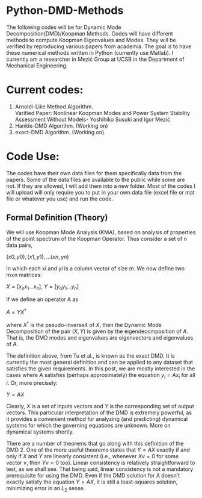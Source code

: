# Python-DMD-Methods
The following codes will be for Dynamic Mode Decomposition(DMD)/Koopman Methods. Codes will have different methods to compute Koopman Eigenvalues and Modes. They will be verified by reproducing various papers from academia. The goal is to have these numerical methods written in Python (currently use Matlab). I currently am a researcher in Mezić Group at UCSB in the Department of Mechanical Engineering. 


# Current codes:
1) Arnoldi-Like Method Algorithm.  
  Varified Paper: Nonlinear Koopman Modes and Power System Stability Assessment Without Models- Yoshihiko Susuki and Igor Mezić
2) Hankle-DMD Algorithm. (Working on)
3) exact-DMD Algorithm. (Working on)

# Code Use:
The codes have their own data files for them specifically data from the papers. Some of the data files are available to the public while some are not. If they are allowed, I will add them into a new folder. Most of the codes I will upload will only require you to put in your own data file (excel file or mat file or whatever you use) and run the code. 

## Formal Definition (Theory)
We will use Koopman Mode Analysis (KMA), based on analysis of properties of the point spectrum of the Koopman Operator. Thus consider a set of n data pairs,

  ${(x0,y0),(x1,y1),…(xn,yn)}$

in which each xi and yi is a column vector of size m. We now define two m×n matrices:

  $X=[x_o x_1 ... x_n]$, $Y=[y_o y_1 ... y_n]$

If we define an operator A as

  $A=YX^†$

where $X^†$ is the pseudo-inverse4 of $X$, then the Dynamic Mode Decomposition of the pair $(X,Y)$ is given by the eigendecomposition of $A$. That is, the DMD modes and eigenvalues are eigenvectors and eigenvalues of $A$.

The definition above, from Tu et al., is known as the exact DMD. It is currently the most general definition and can be applied to any dataset that satisfies the given requirements. In this post, we are mostly interested in the cases where $A$ satisfies (perhaps approximately) the equation $y_i=Ax_i$ for all $i$. Or, more precisely:

$Y=AX$

Clearly, $X$ is a set of inputs vectors and $Y$ is the corresponding set of output vectors. This particular interpretation of the DMD is extremely powerful, as it provides a convenient method for analyzing (and predicting) dynamical systems for which the governing equations are unknown. More on dynamical systems shortly.

There are a number of theorems that go along with this definition of the DMD 2. One of the more useful theorems states that $Y=AX$ exactly if and only if $X$ and $Y$ are linearly consistent (i.e., whenever $Xv=0$ for some vector $v$, then $Yv=0$ too). Linear consistency is relatively straightforward to test, as we shall see. That being said, linear consistency is not a mandatory prerequisite for using the DMD. Even if the DMD solution for A doesn’t exactly satisfy the equation $Y=AX$, it is still a least-squares solution, minimizing error in an $L_2$ sense.
